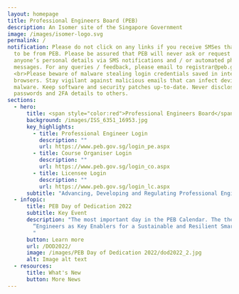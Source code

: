 ```yaml
---
layout: homepage
title: Professional Engineers Board (PEB)
description: An Isomer site of the Singapore Government
image: /images/isomer-logo.svg
permalink: /
notification: Please do not click on any links if you receive SMSes that appear
  to be from PEB. Please be assured that PEB will never ask or request for
  anyone’s personal details via SMS notifications and / or automated phone
  messages. For any queries / feedback, please email to registrar@peb.gov.sg.
  <br>Please beware of malware stealing login credentials saved in internet
  browsers. Stay vigilant against malicious emails that can infect devices with
  malware. Keep software and security patches up-to-date. Never disclose your
  passwords and 2FA details to others.
sections:
  - hero:
      title: <span style="color:red">Professional Engineers Board</span>
      background: /images/ISS_6351_16953.jpg
      key_highlights:
        - title: Professional Engineer Login
          description: ""
          url: https://www.peb.gov.sg/login_pe.aspx
        - title: Course Organiser Login
          description: ""
          url: https://www.peb.gov.sg/login_co.aspx
        - title: Licensee Login
          description: ""
          url: https://www.peb.gov.sg/login_lc.aspx
      subtitle: "Advancing, Developing and Regulating Professional Engineering "
  - infopic:
      title: PEB Day of Dedication 2022
      subtitle: Key Event
      description: "The most important day in the PEB Calendar. The theme was
        “Engineers as Key Enablers for a Sustainable and Resilient Smart City”.
        "
      button: Learn more
      url: /DOD2022/
      image: /images/PEB Day of Dedication 2022/dod2022_2.jpg
      alt: Image alt text
  - resources:
      title: What's New
      button: More News
---
```

